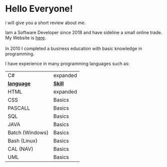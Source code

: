 # Hello Everyone!
i will give you a short review about me.

Iam a Software Developer since 2018 and have sideline a small online trade.<br>
My Website is <a href="https://Patrickkranig-merchandise.de.tl">here</a>.<br>
<br>
In 2010 I completed a business education with basic knowledge in programming.

I have experience in many programming languages such as:
<table>
  <tr>
  <td>C#</td><td>expanded</td>
<tr>
  <td><b><u>language</u><td><b><u>Skill</u>
<tr>
  <td>HTML</td><td>expanded</td>
<tr>
  <td>CSS</td><td>Basics</td>
<tr>
  <td>PASCALL</td><td>Basics</td>
<tr>
  <td>SQL</td><td>Basics</td>
<tr>
  <td>JAVA</td><td>Basics</td>
<tr>
  <td>Batch (Windows)</td><td>Basics</td>
<tr>
  <td>Bash (Linux)</td><td>Basics</td>
<tr>
  <td>CAL (NAV)</td><td>Basics</td>
<tr>
  <td>UML</td><td>Basics</td>
